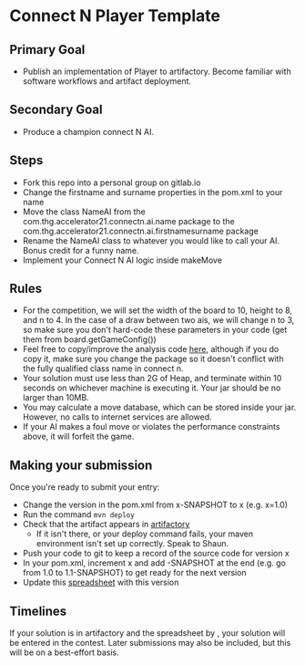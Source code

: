 # Connect N Player Template

## Primary Goal
* Publish an implementation of Player to artifactory. Become familiar with software workflows and artifact deployment.

## Secondary Goal
* Produce a champion connect N AI.

## Steps
* Fork this repo into a personal group on gitlab.io
* Change the firstname and surname properties in the pom.xml to your name
* Move the class NameAI from the com.thg.accelerator21.connectn.ai.name package to the com.thg.accelerator21.connectn.ai.firstnamesurname package 
* Rename the NameAI class to whatever you would like to call your AI. Bonus credit for a funny name.
* Implement your Connect N AI logic inside makeMove


## Rules
* For the competition, we will set the width of the board to 10, height to 8, and n to 4. In the case of a draw between two ais, we will change n to 3, so make sure you don't hard-code these parameters in your code (get them from board.getGameConfig())
* Feel free to copy/improve the analysis code [here](https://gitlab.io.thehut.local/accelerator21/connect-n-21/blob/master/src/main/java/com/thehutgroup/accelerator/connectn/analysis/BoardAnalyser.java), although if you do copy it, make sure you change the package so it doesn't conflict with the fully qualified class name in connect n.
* Your solution must use less than 2G of Heap, and terminate within 10 seconds on whichever machine is executing it. Your jar should be no larger than 10MB.
* You may calculate a move database, which can be stored inside your jar. However, no calls to internet services are allowed. 
* If your AI makes a foul move or violates the performance constraints above, it will forfeit the game.

## Making your submission
Once you're ready to submit your entry:
* Change the version in the pom.xml from x-SNAPSHOT to x (e.g. x=1.0)
* Run the command ```mvn deploy```
* Check that the artifact appears in [artifactory](https://artifactory.io.thehut.local/artifactory/webapp/#/artifacts/browse/tree/General/libs-release-local/com/thg/accelerator21/connectn/ai/)
  * If it isn't there, or your deploy command fails, your maven environment isn't set up correctly. Speak to Shaun.
* Push your code to git to keep a record of the source code for version x
* In your pom.xml, increment x and add -SNAPSHOT at the end (e.g. go from 1.0 to 1.1-SNAPSHOT) to get ready for the next version
* Update this [spreadsheet](https://hutgroupnorthwich-my.sharepoint.com/:x:/g/personal/halls_thehutgroup_com/EZez4aAAQdJEqy9wvPqgcO8BI0o3H_UHHiUjySyEZ9T_qQ?e=4N4ogr) with this version

## Timelines
If your solution is in artifactory and the spreadsheet by , your solution will be entered in the contest. Later submissions may also be included, but this will be on a best-effort basis.
